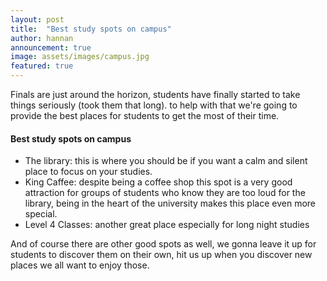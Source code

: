 ```yaml
---
layout: post
title:  "Best study spots on campus"
author: hannan
announcement: true
image: assets/images/campus.jpg
featured: true
---
```

<p>Finals are just around the horizon, students have finally started to take things seriously (took them that long).  
to help with that we're going to provide the best places for students to get the most of their time.</p>

#### Best study spots on campus
- The library: this is where you should be if you want a calm and silent place to focus on your studies.  
- King Caffee: despite being a coffee shop this spot is a very good attraction for groups of students who know they are too loud for the library, being in the heart of the university makes this place even more special.
- Level 4 Classes: another great place especially for long night studies 
<p>And of course there are other good spots as well, we gonna leave it up for students to discover them on their own, hit us up when you discover new places we all want to enjoy those.</p>
